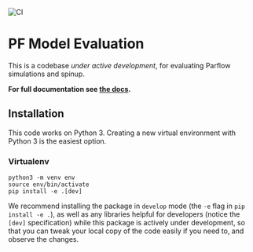 ![CI](https://github.com/hydroframe/PF_Model_Evaluation/workflows/CI/badge.svg?branch=master)

# PF Model Evaluation
This is a codebase *under active development*, for evaluating Parflow simulations and spinup.

**For full documentation see [the docs](https://hydroframe.github.io/PF_Model_Evaluation/).**

## Installation

This code works on Python 3. Creating a new virtual environment with Python 3
is the easiest option.

### Virtualenv

```
python3 -m venv env
source env/bin/activate
pip install -e .[dev]
```

We recommend installing the package in `develop` mode (the `-e` flag in `pip install -e .`),
as well as any libraries helpful for developers (notice the `[dev]` specification)
while this package is actively under development, so that you can tweak your local copy of the code
easily if you need to, and observe the changes.
